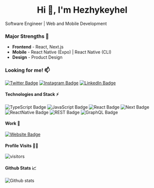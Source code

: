 <h1 align="center">Hi 👋, I'm Hezhykeyhel</h1>

Software Engineer | Web and Mobile Development

### Major Strengths 💪

- <b>Frontend</b> - React, Next.js
- <b>Mobile</b> - React Native (Expo) | React Native (CLI)
- <b>Design</b> - Product Design
  
### Looking for me! 📫

[![Twitter Badge](https://img.shields.io/badge/Twitter-1DA1F2?style=for-the-badge&logo=twitter&logoColor=white
)](https://twitter.com/hezhykeyhel)
[![Instagram Badge](https://img.shields.io/badge/Instagram-E4405F?style=for-the-badge&logo=instagram&logoColor=white
)](https://www.instagram.com/hezhykeyhel/)
[![LinkedIn Badge](https://img.shields.io/badge/LinkedIn-0077B5?style=for-the-badge&logo=linkedin&logoColor=white
)](https://www.linkedin.com/in/hezhykeyhel/)

#### Technologies and Stack ⚡️

![TypeScript Badge](https://img.shields.io/badge/TypeScript-007ACC?style=for-the-badge&logo=typescript&logoColor=white)
![JavaScript Badge](https://img.shields.io/badge/JavaScript-F7DF1E?style=for-the-badge&logo=javascript&logoColor=black)
![React Badge](https://img.shields.io/badge/React-20232A?style=for-the-badge&logo=react&logoColor=61DAFB)
![Next Badge](https://img.shields.io/badge/Next-black?style=for-the-badge&logo=next.js&logoColor=white)
![ReactNative Badge](https://img.shields.io/badge/React_Native-20232A?style=for-the-badge&logo=react&logoColor=61DAFB)
![REST Badge](https://img.shields.io/badge/REST-02569B?style=for-the-badge&logo=swagger&logoColor=white)
![GraphQL Badge](https://img.shields.io/badge/GraphQL-E10098?style=for-the-badge&logo=graphql)

#### Work 💼

[![Website Badge](https://img.shields.io/badge/Portfolio_Website-232C2E?style=for-the-badge&logo=atandt&logoColor=white
)](https://egbetayo.netlify.app)

#### Profile Visits 🕵️‍♂️

![visitors](https://komarev.com/ghpvc/?username=hezhykeyhel&style=for-the-badge)

#### Github Stats 📈

![Github stats](https://github-readme-stats.vercel.app/api?username=hezhykeyhel&count_private=true&theme=dark)
